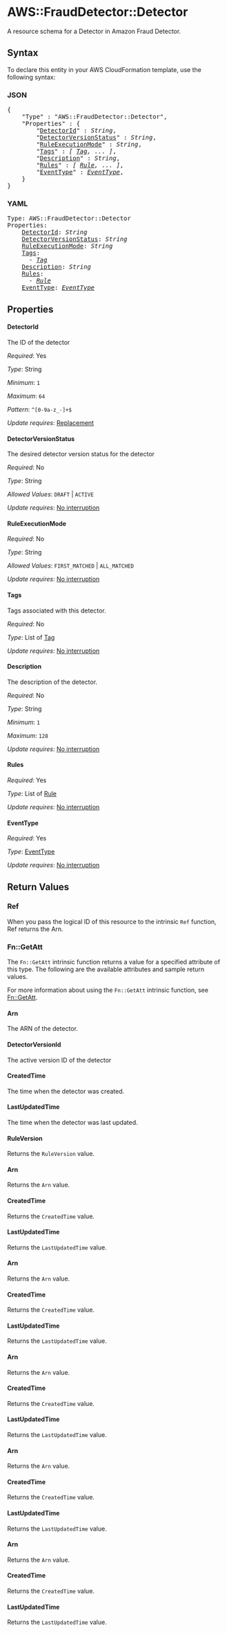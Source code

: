 # AWS::FraudDetector::Detector

A resource schema for a Detector in Amazon Fraud Detector.

## Syntax

To declare this entity in your AWS CloudFormation template, use the following syntax:

### JSON

<pre>
{
    "Type" : "AWS::FraudDetector::Detector",
    "Properties" : {
        "<a href="#detectorid" title="DetectorId">DetectorId</a>" : <i>String</i>,
        "<a href="#detectorversionstatus" title="DetectorVersionStatus">DetectorVersionStatus</a>" : <i>String</i>,
        "<a href="#ruleexecutionmode" title="RuleExecutionMode">RuleExecutionMode</a>" : <i>String</i>,
        "<a href="#tags" title="Tags">Tags</a>" : <i>[ <a href="tag.md">Tag</a>, ... ]</i>,
        "<a href="#description" title="Description">Description</a>" : <i>String</i>,
        "<a href="#rules" title="Rules">Rules</a>" : <i>[ <a href="rule.md">Rule</a>, ... ]</i>,
        "<a href="#eventtype" title="EventType">EventType</a>" : <i><a href="eventtype.md">EventType</a></i>,
    }
}
</pre>

### YAML

<pre>
Type: AWS::FraudDetector::Detector
Properties:
    <a href="#detectorid" title="DetectorId">DetectorId</a>: <i>String</i>
    <a href="#detectorversionstatus" title="DetectorVersionStatus">DetectorVersionStatus</a>: <i>String</i>
    <a href="#ruleexecutionmode" title="RuleExecutionMode">RuleExecutionMode</a>: <i>String</i>
    <a href="#tags" title="Tags">Tags</a>: <i>
      - <a href="tag.md">Tag</a></i>
    <a href="#description" title="Description">Description</a>: <i>String</i>
    <a href="#rules" title="Rules">Rules</a>: <i>
      - <a href="rule.md">Rule</a></i>
    <a href="#eventtype" title="EventType">EventType</a>: <i><a href="eventtype.md">EventType</a></i>
</pre>

## Properties

#### DetectorId

The ID of the detector

_Required_: Yes

_Type_: String

_Minimum_: <code>1</code>

_Maximum_: <code>64</code>

_Pattern_: <code>^[0-9a-z_-]+$</code>

_Update requires_: [Replacement](https://docs.aws.amazon.com/AWSCloudFormation/latest/UserGuide/using-cfn-updating-stacks-update-behaviors.html#update-replacement)

#### DetectorVersionStatus

The desired detector version status for the detector

_Required_: No

_Type_: String

_Allowed Values_: <code>DRAFT</code> | <code>ACTIVE</code>

_Update requires_: [No interruption](https://docs.aws.amazon.com/AWSCloudFormation/latest/UserGuide/using-cfn-updating-stacks-update-behaviors.html#update-no-interrupt)

#### RuleExecutionMode

_Required_: No

_Type_: String

_Allowed Values_: <code>FIRST_MATCHED</code> | <code>ALL_MATCHED</code>

_Update requires_: [No interruption](https://docs.aws.amazon.com/AWSCloudFormation/latest/UserGuide/using-cfn-updating-stacks-update-behaviors.html#update-no-interrupt)

#### Tags

Tags associated with this detector.

_Required_: No

_Type_: List of <a href="tag.md">Tag</a>

_Update requires_: [No interruption](https://docs.aws.amazon.com/AWSCloudFormation/latest/UserGuide/using-cfn-updating-stacks-update-behaviors.html#update-no-interrupt)

#### Description

The description of the detector.

_Required_: No

_Type_: String

_Minimum_: <code>1</code>

_Maximum_: <code>128</code>

_Update requires_: [No interruption](https://docs.aws.amazon.com/AWSCloudFormation/latest/UserGuide/using-cfn-updating-stacks-update-behaviors.html#update-no-interrupt)

#### Rules

_Required_: Yes

_Type_: List of <a href="rule.md">Rule</a>

_Update requires_: [No interruption](https://docs.aws.amazon.com/AWSCloudFormation/latest/UserGuide/using-cfn-updating-stacks-update-behaviors.html#update-no-interrupt)

#### EventType

_Required_: Yes

_Type_: <a href="eventtype.md">EventType</a>

_Update requires_: [No interruption](https://docs.aws.amazon.com/AWSCloudFormation/latest/UserGuide/using-cfn-updating-stacks-update-behaviors.html#update-no-interrupt)

## Return Values

### Ref

When you pass the logical ID of this resource to the intrinsic `Ref` function, Ref returns the Arn.

### Fn::GetAtt

The `Fn::GetAtt` intrinsic function returns a value for a specified attribute of this type. The following are the available attributes and sample return values.

For more information about using the `Fn::GetAtt` intrinsic function, see [Fn::GetAtt](https://docs.aws.amazon.com/AWSCloudFormation/latest/UserGuide/intrinsic-function-reference-getatt.html).

#### Arn

The ARN of the detector.

#### DetectorVersionId

The active version ID of the detector

#### CreatedTime

The time when the detector was created.

#### LastUpdatedTime

The time when the detector was last updated.

#### RuleVersion

Returns the <code>RuleVersion</code> value.

#### Arn

Returns the <code>Arn</code> value.

#### CreatedTime

Returns the <code>CreatedTime</code> value.

#### LastUpdatedTime

Returns the <code>LastUpdatedTime</code> value.

#### Arn

Returns the <code>Arn</code> value.

#### CreatedTime

Returns the <code>CreatedTime</code> value.

#### LastUpdatedTime

Returns the <code>LastUpdatedTime</code> value.

#### Arn

Returns the <code>Arn</code> value.

#### CreatedTime

Returns the <code>CreatedTime</code> value.

#### LastUpdatedTime

Returns the <code>LastUpdatedTime</code> value.

#### Arn

Returns the <code>Arn</code> value.

#### CreatedTime

Returns the <code>CreatedTime</code> value.

#### LastUpdatedTime

Returns the <code>LastUpdatedTime</code> value.

#### Arn

Returns the <code>Arn</code> value.

#### CreatedTime

Returns the <code>CreatedTime</code> value.

#### LastUpdatedTime

Returns the <code>LastUpdatedTime</code> value.
